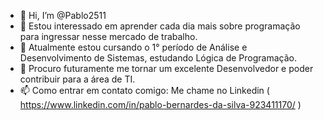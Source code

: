 - 👋 Hi, I’m @Pablo2511
- 👀 Estou interessado em aprender cada dia mais sobre programação para ingressar nesse mercado de trabalho.
- 🌱 Atualmente estou cursando o 1° período de Análise e Desenvolvimento de Sistemas, estudando Lógica de Programação.
- 💞️ Procuro futuramente me tornar um excelente Desenvolvedor e poder contribuir para a área de TI.
- 📫 Como entrar em contato comigo: Me chame no Linkedin ( https://www.linkedin.com/in/pablo-bernardes-da-silva-923411170/ )

<!---
Pablo2511/Pablo2511 is a ✨ special ✨ repository because its `README.md` (this file) appears on your GitHub profile.
You can click the Preview link to take a look at your changes.
--->
